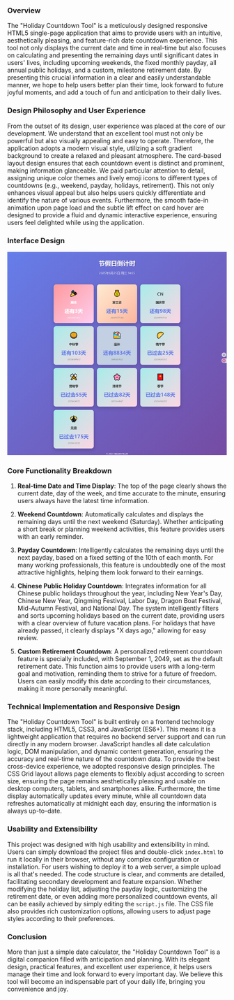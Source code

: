 ### Overview

The "Holiday Countdown Tool" is a meticulously designed responsive HTML5 single-page application that aims to provide users with an intuitive, aesthetically pleasing, and feature-rich date countdown experience. This tool not only displays the current date and time in real-time but also focuses on calculating and presenting the remaining days until significant dates in users' lives, including upcoming weekends, the fixed monthly payday, all annual public holidays, and a custom, milestone retirement date. By presenting this crucial information in a clear and easily understandable manner, we hope to help users better plan their time, look forward to future joyful moments, and add a touch of fun and anticipation to their daily lives.

### Design Philosophy and User Experience

From the outset of its design, user experience was placed at the core of our development. We understand that an excellent tool must not only be powerful but also visually appealing and easy to operate. Therefore, the application adopts a modern visual style, utilizing a soft gradient background to create a relaxed and pleasant atmosphere. The card-based layout design ensures that each countdown event is distinct and prominent, making information glanceable. We paid particular attention to detail, assigning unique color themes and lively emoji icons to different types of countdowns (e.g., weekend, payday, holidays, retirement). This not only enhances visual appeal but also helps users quickly differentiate and identify the nature of various events. Furthermore, the smooth fade-in animation upon page load and the subtle lift effect on card hover are designed to provide a fluid and dynamic interactive experience, ensuring users feel delighted while using the application.

### Interface Design

![](interface.png)

### Core Functionality Breakdown

1.  **Real-time Date and Time Display**: The top of the page clearly shows the current date, day of the week, and time accurate to the minute, ensuring users always have the latest time information.

2.  **Weekend Countdown**: Automatically calculates and displays the remaining days until the next weekend (Saturday). Whether anticipating a short break or planning weekend activities, this feature provides users with an early reminder.

3.  **Payday Countdown**: Intelligently calculates the remaining days until the next payday, based on a fixed setting of the 10th of each month. For many working professionals, this feature is undoubtedly one of the most attractive highlights, helping them look forward to their earnings.

4.  **Chinese Public Holiday Countdown**: Integrates information for all Chinese public holidays throughout the year, including New Year's Day, Chinese New Year, Qingming Festival, Labor Day, Dragon Boat Festival, Mid-Autumn Festival, and National Day. The system intelligently filters and sorts upcoming holidays based on the current date, providing users with a clear overview of future vacation plans. For holidays that have already passed, it clearly displays "X days ago," allowing for easy review.

5.  **Custom Retirement Countdown**: A personalized retirement countdown feature is specially included, with September 1, 2049, set as the default retirement date. This function aims to provide users with a long-term goal and motivation, reminding them to strive for a future of freedom. Users can easily modify this date according to their circumstances, making it more personally meaningful.

### Technical Implementation and Responsive Design

The "Holiday Countdown Tool" is built entirely on a frontend technology stack, including HTML5, CSS3, and JavaScript (ES6+). This means it is a lightweight application that requires no backend server support and can run directly in any modern browser. JavaScript handles all date calculation logic, DOM manipulation, and dynamic content generation, ensuring the accuracy and real-time nature of the countdown data. To provide the best cross-device experience, we adopted responsive design principles. The CSS Grid layout allows page elements to flexibly adjust according to screen size, ensuring the page remains aesthetically pleasing and usable on desktop computers, tablets, and smartphones alike. Furthermore, the time display automatically updates every minute, while all countdown data refreshes automatically at midnight each day, ensuring the information is always up-to-date.

### Usability and Extensibility

This project was designed with high usability and extensibility in mind. Users can simply download the project files and double-click `index.html` to run it locally in their browser, without any complex configuration or installation. For users wishing to deploy it to a web server, a simple upload is all that's needed. The code structure is clear, and comments are detailed, facilitating secondary development and feature expansion. Whether modifying the holiday list, adjusting the payday logic, customizing the retirement date, or even adding more personalized countdown events, all can be easily achieved by simply editing the `script.js` file. The CSS file also provides rich customization options, allowing users to adjust page styles according to their preferences.

### Conclusion

More than just a simple date calculator, the "Holiday Countdown Tool" is a digital companion filled with anticipation and planning. With its elegant design, practical features, and excellent user experience, it helps users manage their time and look forward to every important day. We believe this tool will become an indispensable part of your daily life, bringing you convenience and joy.


